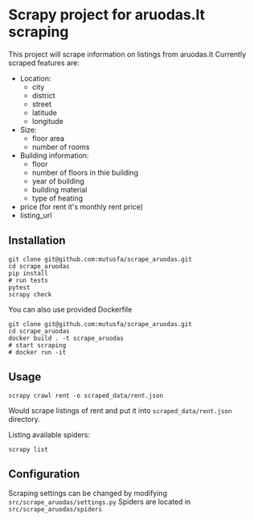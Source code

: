 # Scrapy project for aruodas.lt scraping

This project will scrape information on listings from aruodas.lt
Currently scraped features are:

- Location:
  - city
  - district
  - street
  - latitude
  - longitude
- Size:
  - floor area
  - number of rooms
- Building information:
  - floor
  - number of floors in thie building
  - year of building
  - building material
  - type of heating
- price (for rent it's monthly rent price)
- listing_url


## Installation

```
git clone git@github.com:mutusfa/scrape_aruodas.git
cd scrape_aruodas
pip install
# run tests
pytest
scrapy check
```

You can also use provided Dockerfile
```
git clone git@github.com:mutusfa/scrape_aruodas.git
cd scrape_aruodas
docker build . -t scrape_aruodas
# start scraping
# docker run -it
```

## Usage

```
scrapy crawl rent -o scraped_data/rent.json
```
Would scrape listings of rent and put it into `scraped_data/rent.json` directory.

Listing available spiders:
```
scrapy list
```

## Configuration

Scraping settings can be changed by modifying `src/scrape_aruodas/settings.py`
Spiders are located in `src/scrape_aruodas/spiders`
